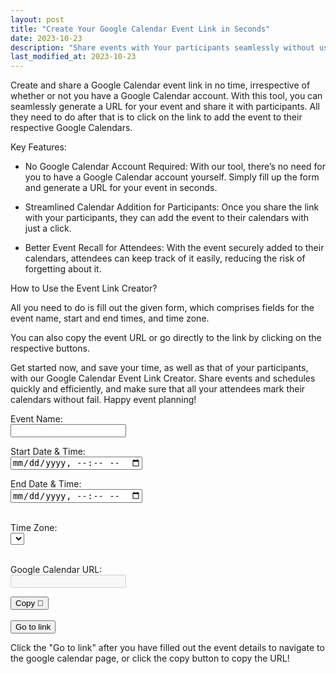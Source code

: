 ```yaml
---
layout: post
title: "Create Your Google Calendar Event Link in Seconds"
date: 2023-10-23
description: "Share events with Your participants seamlessly without using Google Calendar yourself."
last_modified_at: 2023-10-23
---
```


<script src="https://cdnjs.cloudflare.com/ajax/libs/moment.js/2.24.0/moment.min.js"></script>
<script src="https://cdnjs.cloudflare.com/ajax/libs/moment-timezone/0.5.28/moment-timezone-with-data.min.js"></script>

Create and share a Google Calendar event link in no time, irrespective of whether or not you have a Google Calendar account. With this tool, you can seamlessly generate a URL for your event and share it with participants. All they need to do after that is to click on the link to add the event to their respective Google Calendars. 

Key Features:

- No Google Calendar Account Required: With our tool, there’s no need for you to have a Google Calendar account yourself. Simply fill up the form and generate a URL for your event in seconds. 

- Streamlined Calendar Addition for Participants: Once you share the link with your participants, they can add the event to their calendars with just a click. 

- Better Event Recall for Attendees: With the event securely added to their calendars, attendees can keep track of it easily, reducing the risk of forgetting about it.

How to Use the Event Link Creator?

All you need to do is fill out the given form, which comprises fields for the event name, start and end times, and time zone.

You can also copy the event URL or go directly to the link by clicking on the respective buttons. 

Get started now, and save your time, as well as that of your participants, with our Google Calendar Event Link Creator. Share events and schedules quickly and efficiently, and make sure that all your attendees mark their calendars without fail. Happy event planning!

<form id="calendarEvent">
  <label for="event_name">Event Name:</label><br>
  <input type="text" id="event_name" name="event_name" value=""><br>

  <label for="date_time_from">Start Date & Time:</label><br>
  <input type="datetime-local" id="date_time_from" name="date_time_from"><br>

  <label for="date_time_to">End Date & Time:</label><br>
  <input type="datetime-local" id="date_time_to" name="date_time_to"><br><br>

  <label for="timezone">Time Zone:</label><br>
  <select id="timezone">
  </select><br><br>

  <label for="url">Google Calendar URL:</label><br>
  <input type="text" id="url" name="url" value="" disabled><br>

</form>

<button type="button" onclick="copyTextUrl()">Copy 🔗</button><br><br>
<button type="button" id="goToLink">Go to link</button>

<p>Click the "Go to link" after you have filled out the event details to navigate to the google calendar page, or click the copy button to copy the URL!</p>

<script>

// Pre-fill date and time fields
var currentDate = moment().add(1, 'days').startOf('day').add(8, 'hours'); // set time to 8am tomorrow

// Format the date & time according to HTML datetime-local input requirements and users local time zone
var formattedStart = currentDate.format("YYYY-MM-DDTHH:mm");
var formattedEnd = currentDate.add(2, 'hours').format("YYYY-MM-DDTHH:mm");

document.getElementById('date_time_from').value = formattedStart;
document.getElementById('date_time_to').value = formattedEnd;

// Populate timezone dropdown with IANA time zones and their standard text labels
var tzSelect = document.getElementById('timezone');
var timeZones = moment.tz.names();
for (var i = 0; i < timeZones.length; i++) {
    var opt = document.createElement('option');
    opt.value = timeZones[i];
    opt.innerHTML = timeZones[i];
    tzSelect.appendChild(opt);
}

// Set default timezone
tzSelect.value = moment.tz.guess();

document.getElementById("goToLink").addEventListener("submit", function(event){
  event.preventDefault();

  var calendar_url = createLink()

  window.open(calendar_url, '_blank');
});

function createLink(){
  var name = document.getElementById('event_name').value;
  var startTime = document.getElementById('date_time_from').value;
  var endTime = document.getElementById('date_time_to').value;

  var calendar_url = 'https://calendar.google.com/calendar/u/0/r/eventedit?';
  calendar_url += 'text='+encodeURIComponent(name);

  var timezone = document.getElementById('timezone').value;
  formattedStart = moment.tz(startTime, timezone).format('YYYYMMDD[T]HHmmssZ');
  formattedEnd = moment.tz(endTime, timezone).format('YYYYMMDD[T]HHmmssZ');
  calendar_url += '&dates=' + formattedStart + '/' + formattedEnd;
  calendar_url += '&ctz=' + timezone;

  document.getElementById('url').value = calendar_url;

  return calendar_url;
}

async function copyTextUrl() {
  var copyText = document.getElementById("url").value;
  await copyToClipboard(copyText);
}

async function copyToClipboard(text) {
    try {
        await navigator.clipboard.writeText(text);
        console.log('Text copied to clipboard');
    } catch (err) {
        console.log('Error in copying text: ', err);
    }
}

document.getElementById('calendarEvent').addEventListener('input', function () {
    createLink();
});
</script>
